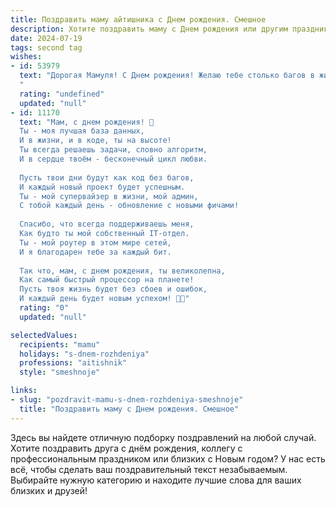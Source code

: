 ```yaml
---
title: Поздравить маму айтишника c Днем рождения. Смешное
description: Хотите поздравить маму c Днем рождения или другим праздником? Наш ИИ создаст незабываемое поздравление, а вы обязательно выделитесь среди других.  
date: 2024-07-19
tags: second tag
wishes:
- id: 53979
  text: "Дорогая Мамуля! С Днем рождения! Желаю тебе столько багов в жизни, сколько у меня в коде — ни одного! Пусть твои сервера всегда работают без перебоев, а  \"хакеры\" приносят только приятные сюрпризы! 😉
  "
  rating: "undefined"
  updated: "null"
- id: 11170
  text: "Мам, с днем рождения! 🎉
  Ты - моя лучшая база данных,
  И в жизни, и в коде, ты на высоте!
  Ты всегда решаешь задачи, словно алгоритм,
  И в сердце твоём - бесконечный цикл любви.
  
  Пусть твои дни будут как код без багов,
  И каждый новый проект будет успешным.
  Ты - мой супервайзер в жизни, мой админ,
  С тобой каждый день - обновление с новыми фичами!
  
  Спасибо, что всегда поддерживаешь меня,
  Как будто ты мой собственный IT-отдел.
  Ты - мой роутер в этом мире сетей,
  И я благодарен тебе за каждый бит.
  
  Так что, мам, с днем рождения, ты великолепна,
  Как самый быстрый процессор на планете!
  Пусть твоя жизнь будет без сбоев и ошибок,
  И каждый день будет новым успехом! 🎂🎈"
  rating: "0"
  updated: "null"

selectedValues:
  recipients: "mamu"
  holidays: "s-dnem-rozhdeniya"
  professions: "aitishnik"
  style: "smeshnoje"

links:
- slug: "pozdravit-mamu-s-dnem-rozhdeniya-smeshnoje"
  title: "Поздравить маму c Днем рождения. Смешное"
---
```


Здесь вы найдете отличную подборку поздравлений на любой случай. 
Хотите поздравить друга с днём рождения, коллегу с профессиональным праздником или близких с Новым годом? У нас есть всё, чтобы сделать ваш поздравительный текст незабываемым. Выбирайте нужную категорию и находите лучшие слова для ваших близких и друзей!
